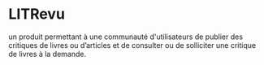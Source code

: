 # LITRevu
 un produit permettant à une communauté d'utilisateurs de publier des critiques de livres ou d’articles et de consulter ou de solliciter une critique de livres à la demande.
